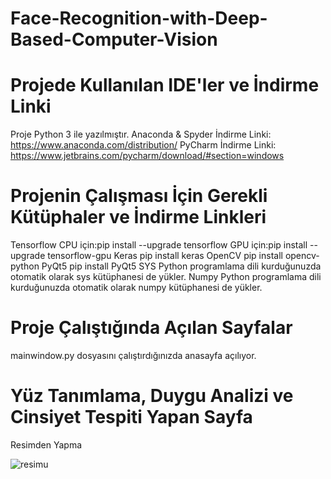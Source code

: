 # Face-Recognition-with-Deep-Based-Computer-Vision

# Projede Kullanılan IDE'ler ve İndirme Linki
Proje Python 3 ile yazılmıştır.
Anaconda & Spyder
İndirme Linki: https://www.anaconda.com/distribution/
PyCharm
İndirme Linki: https://www.jetbrains.com/pycharm/download/#section=windows

# Projenin Çalışması İçin Gerekli Kütüphaler ve İndirme Linkleri
Tensorflow
CPU için:pip install --upgrade tensorflow
GPU için:pip install --upgrade tensorflow-gpu
Keras
pip install keras
OpenCV
pip install opencv-python
PyQt5
pip install PyQt5
SYS
Python programlama dili kurduğunuzda otomatik olarak sys kütüphanesi de yükler.
Numpy
Python programlama dili kurduğunuzda otomatik olarak numpy kütüphanesi de yükler.

# Proje Çalıştığında Açılan Sayfalar
mainwindow.py dosyasını çalıştırdığınızda anasayfa açılıyor.


# Yüz Tanımlama, Duygu Analizi ve Cinsiyet Tespiti Yapan Sayfa
Resimden Yapma

![resimu](https://github.com/mevlanaechooff/Face-Recognition-with-Deep-Based-Computer-Vision/assets/115069864/1382cfdf-d8fb-4f3b-9870-a94a9a6092e8)
